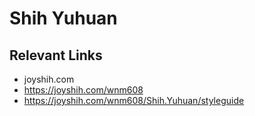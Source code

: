 # Shih Yuhuan

## Relevant Links
- joyshih.com
- https://joyshih.com/wnm608
- https://joyshih.com/wnm608/Shih.Yuhuan/styleguide
